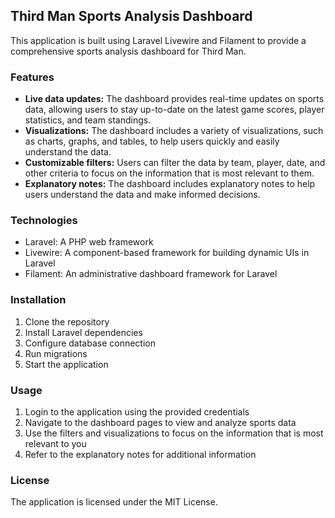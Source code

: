 ## Third Man Sports Analysis Dashboard

This application is built using Laravel Livewire and Filament to provide a comprehensive sports analysis dashboard for Third Man.

### Features

* **Live data updates:** The dashboard provides real-time updates on sports data, allowing users to stay up-to-date on the latest game scores, player statistics, and team standings.
* **Visualizations:** The dashboard includes a variety of visualizations, such as charts, graphs, and tables, to help users quickly and easily understand the data.
* **Customizable filters:** Users can filter the data by team, player, date, and other criteria to focus on the information that is most relevant to them.
* **Explanatory notes:** The dashboard includes explanatory notes to help users understand the data and make informed decisions.

### Technologies

* Laravel: A PHP web framework
* Livewire: A component-based framework for building dynamic UIs in Laravel
* Filament: An administrative dashboard framework for Laravel

### Installation

1. Clone the repository
2. Install Laravel dependencies
3. Configure database connection
4. Run migrations
5. Start the application

### Usage

1. Login to the application using the provided credentials
2. Navigate to the dashboard pages to view and analyze sports data
3. Use the filters and visualizations to focus on the information that is most relevant to you
4. Refer to the explanatory notes for additional information


### License

The application is licensed under the MIT License.